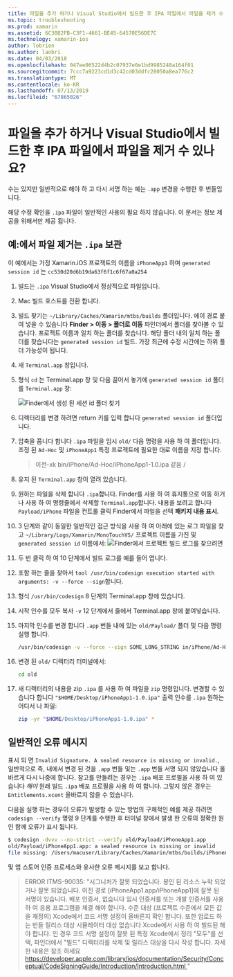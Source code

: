 ```yaml
---
title: 파일을 추가 하거나 Visual Studio에서 빌드한 후 IPA 파일에서 파일을 제거 수 있나요?
ms.topic: troubleshooting
ms.prod: xamarin
ms.assetid: 6C3082FB-C3F1-4661-BE45-64570E56DE7C
ms.technology: xamarin-ios
author: lobrien
ms.author: laobri
ms.date: 04/03/2018
ms.openlocfilehash: 047ee06522d4b2c07937e0e1bd9985248a164f01
ms.sourcegitcommit: 7ccc7a9223cd1d3c42cd03ddfc28050a8ea776c2
ms.translationtype: MT
ms.contentlocale: ko-KR
ms.lasthandoff: 07/13/2019
ms.locfileid: "67865026"
---
```

# <a name="can-i-add-files-to-or-remove-files-from-an-ipa-file-after-building-it-in-visual-studio"></a>파일을 추가 하거나 Visual Studio에서 빌드한 후 IPA 파일에서 파일을 제거 수 있나요?

수는 있지만 일반적으로 해야 하 고 다시 서명 하는 예는 `.app` 변경을 수행한 후 번들입니다.

해당 수정 확인을 `.ipa` 파일이 일반적인 사용의 필요 하지 않습니다. 이 문서는 정보 제공을 위해서만 제공 됩니다.

## <a name="example-removing-a-file-from-a-ipa-archive"></a>예:에서 파일 제거는 `.ipa` 보관

이 예에서는 가정 Xamarin.iOS 프로젝트의 이름을 `iPhoneApp1` 하며 `generated session id` 는 `cc530d20d6b19da63f6f1c6f67a0a254`

1. 빌드는 `.ipa` Visual Studio에서 정상적으로 파일입니다.

2. Mac 빌드 호스트를 전환 합니다.

3. 빌드 찾기는 `~/Library/Caches/Xamarin/mtbs/builds` 폴더입니다. 에이 경로 붙여 넣을 수 있습니다 **Finder > 이동 > 폴더로 이동** 파인더에서 폴더를 찾아볼 수 있습니다. 프로젝트 이름과 일치 하는 폴더를 찾습니다. 해당 폴더 내의 일치 하는 폴더를 찾습니다는 `generated session id` 빌드. 가장 최근에 수정 시간에는 하위 폴더 가능성이 됩니다.

4. 새 `Terminal.app` 창입니다.

5. 형식 `cd` 는 Terminal.app 창 및 다음 끌어서 놓기에 `generated session id` 폴더를 `Terminal.app` 창:

    ![](modify-ipa-images/session-id-folder.png "Finder에서 생성 된 세션 id 폴더 찾기")

6. 디렉터리를 변경 하려면 return 키를 입력 합니다 `generated session id` 폴더입니다.

7. 압축을 풉니다 합니다 `.ipa` 파일을 임시 `old/` 다음 명령을 사용 하 여 폴더입니다. 조정 된 `Ad-Hoc` 및 `iPhoneApp1` 특정 프로젝트에 필요한 대로 이름을 지정 합니다.

    > 이전-xk bin/iPhone/Ad-Hoc/iPhoneApp1-1.0.ipa 같음 /

8. 유지 된 `Terminal.app` 창이 열려 있습니다.

9. 원하는 파일을 삭제 합니다 `.ipa`합니다. Finder를 사용 하 여 휴지통으로 이동 하거나 사용 하 여 명령줄에서 삭제할 `Terminal.app`합니다. 내용을 보려고 합니다 `Payload/iPhone` 파일을 컨트롤 클릭 Finder에서 파일을 선택 **패키지 내용 표시**.

10. 3 단계와 같이 동일한 일반적인 접근 방식을 사용 하 여 아래에 있는 로그 파일을 찾고 `~/Library/Logs/Xamarin/MonoTouchVS/` 프로젝트 이름을 가진 및 `generated session id` 이름에서: ![](modify-ipa-images/build-log.png "Finder에서 프로젝트 빌드 로그를 찾으려면")

11. 두 번 클릭 하 여 10 단계에서 빌드 로그를 예를 들어 엽니다.

12. 포함 하는 줄을 찾아서 `tool /usr/bin/codesign execution started with arguments: -v --force --sign`합니다.

13. 형식 `/usr/bin/codesign` 8 단계의 Terminal.app 창에 있습니다.

14. 시작 인수를 모두 복사 `-v` 12 단계에서 줄에서 Terminal.app 창에 붙여넣습니다.

15. 마지막 인수를 변경 합니다 `.app` 번들 내에 있는 `old/Payload/` 폴더 및 다음 명령 실행 합니다.

    ```bash
    /usr/bin/codesign -v --force --sign SOME_LONG_STRING in/iPhone/Ad-Hoc/iPhoneApp1.app/ResourceRules.plist --entitlements obj/iPhone/Ad-Hoc/Entitlements.xcent old/Payload/iPhoneApp1.app
    ```

16. 변경 된 `old/` 디렉터리 터미널에서:

    ```bash
    cd old
    ```

17. 새 디렉터리의 내용을 zip `.ipa` 를 사용 하 여 파일을 `zip` 명령입니다. 변경할 수 있습니다 합니다 `"$HOME/Desktop/iPhoneApp1-1.0.ipa"` 출력 인수를 `.ipa` 원하는 어디서 나 파일:

    ```bash
    zip -yr "$HOME/Desktop/iPhoneApp1-1.0.ipa" *
    ```

## <a name="common-error-messages"></a>일반적인 오류 메시지

표시 되 면 `Invalid Signature. A sealed resource is missing or invalid.`, 일반적으로 즉, 내에서 변경 된 것을 `.app` 번들 및는 `.app` 번들 서명 되지 않았습니다 올바르게 다시 나중에 합니다. 참고를 만들려는 경우는 `.ipa` 배포 프로필을 사용 하 여 있습니다 _해야_ 원래 빌드 `.ipa` 배포 프로필을 사용 하 여 합니다. 그렇지 않은 경우는 `Entitlements.xcent` 올바르지 않을 수 있습니다.

다음을 실행 하는 경우이 오류가 발생할 수 있는 방법의 구체적인 예를 제공 하려면 `codesign --verify` 명령 9 단계를 수행한 후 터미널 창에서 발생 한 오류의 정확한 원인 함께 오류가 표시 됩니다.

```bash
$ codesign -dvvv --no-strict --verify old/Payload/iPhoneApp1.app
old/Payload/iPhoneApp1.app: a sealed resource is missing or invalid
file missing: /Users/macuser/Library/Caches/Xamarin/mtbs/builds/iPhoneApp1/cc530d20d6b19da63f6f1c6f67a0a254/old/Payload/iPhoneApp1.app/MyFile.png
```

및 앱 스토어 인증 프로세스와 유사한 오류 메시지를 보고 합니다.

> ERROR ITMS-90035: "시그니처가 잘못 되었습니다. 봉인 된 리소스 누락 되었거나 잘못 되었습니다. 이진 경로 [iPhoneApp1.app/iPhoneApp1]에 잘못 된 서명이 있습니다. 배포 인증서, 없습니다 임시 인증서를 또는 개발 인증서를 사용 하 여 응용 프로그램을 체결 해야 합니다. 수준 대상 (프로젝트 수준에서 모든 값을 재정의) Xcode에서 코드 서명 설정이 올바른지 확인 합니다. 또한 업로드 하는 번들 릴리스 대상 시뮬레이터 대상 없습니다 Xcode에서 사용 하 여 빌드된 해야 합니다. 인 경우 코드 서명 설정이 잘못 된 특정 Xcode에서 정리 "모두"를 선택, 파인더에서 "빌드" 디렉터리를 삭제 및 릴리스 대상을 다시 작성 합니다. 자세한 내용은 참조 하세요 [ https://developer.apple.com/library/ios/documentation/Security/Conceptual/CodeSigningGuide/Introduction/Introduction.html ](https://developer.apple.com/library/ios/documentation/Security/Conceptual/CodeSigningGuide/Introduction/Introduction.html)"
